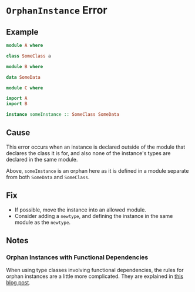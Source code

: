# `OrphanInstance` Error

## Example

```purescript
module A where

class SomeClass a
```

```purescript
module B where

data SomeData
```

```purescript
module C where

import A
import B

instance someInstance :: SomeClass SomeData
```

## Cause

This error occurs when an instance is declared outside of the module that declares the class it is for, and also none of the instance's types are declared in the same module.

Above, `someInstance` is an orphan here as it is defined in a module separate from both `SomeData` and `SomeClass`.

## Fix

- If possible, move the instance into an allowed module.
- Consider adding a `newtype`, and defining the instance in the same module as the `newtype`.

## Notes

### Orphan Instances with Functional Dependencies

When using type classes involving functional dependencies, the rules for orphan instances are a little more complicated. They are explained in [this blog post](https://liamgoodacre.github.io/purescript/type/class/instance/orphan/functional/dependencies/2017/01/22/purescript-orphan-instance-detection.html).
